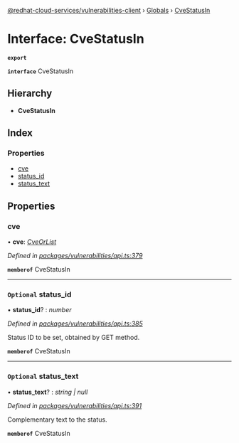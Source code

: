 [@redhat-cloud-services/vulnerabilities-client](../README.md) › [Globals](../globals.md) › [CveStatusIn](cvestatusin.md)

# Interface: CveStatusIn

**`export`** 

**`interface`** CveStatusIn

## Hierarchy

* **CveStatusIn**

## Index

### Properties

* [cve](cvestatusin.md#cve)
* [status_id](cvestatusin.md#optional-status_id)
* [status_text](cvestatusin.md#optional-status_text)

## Properties

###  cve

• **cve**: *[CveOrList](../globals.md#cveorlist)*

*Defined in [packages/vulnerabilities/api.ts:379](https://github.com/RedHatInsights/javascript-clients/blob/master/packages/vulnerabilities/api.ts#L379)*

**`memberof`** CveStatusIn

___

### `Optional` status_id

• **status_id**? : *number*

*Defined in [packages/vulnerabilities/api.ts:385](https://github.com/RedHatInsights/javascript-clients/blob/master/packages/vulnerabilities/api.ts#L385)*

Status ID to be set, obtained by GET method.

**`memberof`** CveStatusIn

___

### `Optional` status_text

• **status_text**? : *string | null*

*Defined in [packages/vulnerabilities/api.ts:391](https://github.com/RedHatInsights/javascript-clients/blob/master/packages/vulnerabilities/api.ts#L391)*

Complementary text to the status.

**`memberof`** CveStatusIn
